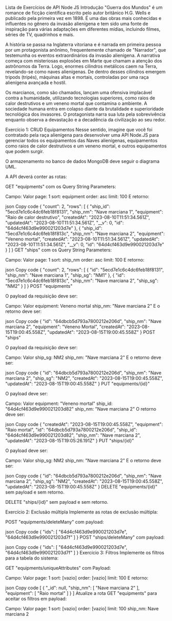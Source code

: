 Lista de Exercícios de API Node JS
Introdução
"Guerra dos Mundos" é um romance de ficção científica escrito pelo autor britânico H.G. Wells e publicado pela primeira vez em 1898. É uma das obras mais conhecidas e influentes no gênero da invasão alienígena e tem sido uma fonte de inspiração para várias adaptações em diferentes mídias, incluindo filmes, séries de TV, quadrinhos e mais.

A história se passa na Inglaterra vitoriana e é narrada em primeira pessoa por um protagonista anônimo, frequentemente chamado de "Narrador", que testemunha os eventos extraordinários da invasão alienígena. A narrativa começa com misteriosas explosões em Marte que chamam a atenção dos astrônomos da Terra. Logo, enormes cilindros metálicos caem na Terra, revelando-se como naves alienígenas. De dentro desses cilindros emergem tripods (tripés), máquinas altas e mortais, controladas por uma raça alienígena avançada e hostil.

Os marcianos, como são chamados, lançam uma ofensiva implacável contra a humanidade, utilizando tecnologias superiores, como raios de calor destrutivos e um veneno mortal que contamina o ambiente. A sociedade humana entra em colapso diante da brutalidade e superioridade tecnológica dos invasores. O protagonista narra sua luta pela sobrevivência enquanto observa a devastação e a decadência da civilização ao seu redor.

Exercício 1: CRUD Equipamentos
Nesse sentido, imagine que você foi contratado pela raça alienígena para desenvolver uma API Node.JS para gerenciar todos os equipamentos das Naves alienígenas, equipamentos como raios de calor destrutivos e um veneno mortal, e outros equipamentos que podem surgir.

O armazenamento no banco de dados MongoDB deve seguir o diagrama UML.

A API deverá conter as rotas:

GET "equipments" com os Query String Parameters:

Campo: Valor
page: 1
sort: equipment
order: asc
limit: 100
E retorno:

json
Copy code
{
  "count": 2,
  "rows": [
    {
      "ship_id": "5ecd7e1c6c4dc6feb18f8131",
      "ship_nm": "Nave marciana 1",
      "equipment": "Raio de calor destrutivo",
      "createdAt": "2023-08-10T11:51:34.561Z",
      "updatedAt": "2023-08-10T11:51:34.561Z",
      "__v": 0,
      "id": "64d4cf463d9e990021203d7e"
    },
    {
      "ship_id": "5ecd7e1c6c4dc6feb18f813c",
      "ship_nm": "Nave marciana 2",
      "equipment": "Veneno mortal",
      "createdAt": "2023-08-10T11:51:34.561Z",
      "updatedAt": "2023-08-10T11:51:34.561Z",
      "__v": 0,
      "id": "64d4cf463d9e990021203d7e"
    }
  ]
}
GET "ships" com os Query String Parameters:

Campo: Valor
page: 1
sort: ship_nm
order: asc
limit: 100
E retorno:

json
Copy code
{
  "count": 2,
  "rows": [
    {
      "id": "5ecd7e1c6c4dc6feb18f8131",
      "ship_nm": "Nave marciana 1",
      "ship_sg": "NM1"
    },
    {
      "id": "5ecd7e1c6c4dc6feb18f813c",
      "ship_nm": "Nave marciana 2",
      "ship_sg": "NM2"
    }
  ]
}
POST "equipments"

O payload da requisição deve ser:

Campo: Valor
equipment: Veneno mortal
ship_nm: "Nave marciana 2"
E o retorno deve ser:

json
Copy code
{
  "id": "64dbcb5d793a7800212e206d",
  "ship_nm": "Nave marciana 2",
  "equipment": "Veneno Mortal",
  "createdAt": "2023-08-15T19:00:45.558Z",
  "updatedAt": "2023-08-15T19:00:45.558Z"
}
POST "ships"

O payload da requisição deve ser:

Campo: Valor
ship_sg: NM2
ship_nm: "Nave marciana 2"
E o retorno deve ser:

json
Copy code
{
  "id": "64dbcb5d793a7800212e206d",
  "ship_nm": "Nave marciana 2",
  "ship_sg": "NM2",
  "createdAt": "2023-08-15T19:00:45.558Z",
  "updatedAt": "2023-08-15T19:00:45.558Z"
}
PUT "equipments/{id}"

O payload deve ser:

Campo: Valor
equipment: "Veneno mortal"
ship_id: "64d4cf463d9e990021203d82"
ship_nm: "Nave marciana 2"
O retorno deve ser:

json
Copy code
{
  "createdAt": "2023-08-15T19:00:45.558Z",
  "equipment": "Raio mortal",
  "id": "64dbcb5d793a7800212e206d",
  "ship_id": "64d4cf463d9e990021203d82",
  "ship_nm": "Nave marciana 2",
  "updatedAt": "2023-08-15T19:05:26.191Z"
}
PUT "ships/{id}"

O payload deve ser:

Campo: Valor
ship_sg: NM2
ship_nm: "Nave marciana 2"
E o retorno deve ser:

json
Copy code
{
  "id": "64dbcb5d793a7800212e206d",
  "ship_nm": "Nave marciana 2",
  "ship_sg": "NM2",
  "createdAt": "2023-08-15T19:00:45.558Z",
  "updatedAt": "2023-08-15T19:00:45.558Z"
}
DELETE "equipments/{id}" sem payload e sem retorno.

DELETE "ships/{id}" sem payload e sem retorno.

Exercício 2: Exclusão múltipla
Implemente as rotas de exclusão múltipla:

POST "equipments/deleteMany" com payload:

json
Copy code
{
  "ids": [
    "64d4cf463d9e990021203d7e",
    "64d4cf463d9e990021203d7f"
  ]
}
POST "ships/deleteMany" com payload:

json
Copy code
{
  "ids": [
    "64d4cf463d9e990021203d7e",
    "64d4cf463d9e990021203d7f"
  ]
}
Exercício 3: Filtros
Implemente os filtros para a tabela do sistema:

GET "equipments/uniqueAttributes" com Payload:

Campo: Valor
page: 1
sort: [vazio]
order: [vazio]
limit: 100
E retorno:

json
Copy code
[
  {
    "_id": null,
    "ship_nm": [
      "Nave marciana 2"
    ],
    "equipment": [
      "Raio mortal"
    ]
  }
]
Atualize a rota GET "equipments" para aceitar os filtros em payload:

Campo: Valor
page: 1
sort: [vazio]
order: [vazio]
limit: 100
ship_nm: Nave marciana 2

